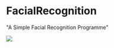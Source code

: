 # FacialRecognition
"A Simple Facial Recognition Programme"


[![](https://github.com/johnmelodyme/FacialRecognition/blob/master/screens/screen.png)](http://www.youtube.com/watch?v=hYVFFeeb9rE "Facial Recognition")